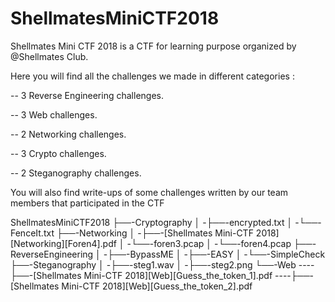 # ShellmatesMiniCTF2018
Shellmates Mini CTF 2018 is a CTF for learning purpose organized by @Shellmates Club.

Here you will find all the challenges we made in different categories :

-- 3 Reverse Engineering challenges.

-- 3 Web challenges.

-- 2 Networking challenges.

-- 3 Crypto challenges.

-- 2 Steganography challenges.


You will also find write-ups of some challenges written by our team members that participated in the CTF


ShellmatesMiniCTF2018
├──-Cryptography
│ -├──-encrypted.txt
│ -└──-FenceIt.txt
├──-Networking
│ -├──-[Shellmates Mini-CTF 2018][Networking][Foren4].pdf
│ -└──-foren3.pcap
│ -└──-foren4.pcap
├──-ReverseEngineering
│ -├──-BypassME
│ -├──-EASY
│ -└──-SimpleCheck
├──-Steganography
│ -├──-steg1.wav
│ -├──-steg2.png
└──-Web
----├──-[Shellmates Mini-CTF 2018][Web][Guess_the_token_1].pdf
----├──-[Shellmates Mini-CTF 2018][Web][Guess_the_token_2].pdf
